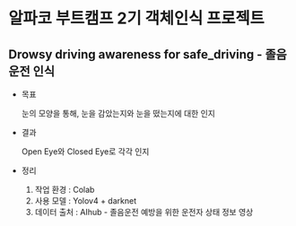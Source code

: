 # 알파코 부트캠프 2기 객체인식 프로젝트
## Drowsy driving awareness for safe_driving - 졸음 운전 인식

- 목표

  눈의 모양을 통해, 눈을 감았는지와 눈을 떴는지에 대한 인지
  
- 결과

  Open Eye와 Closed Eye로 각각 인지


- 정리
  1. 작업 환경 : Colab 
  2. 사용 모델 : Yolov4 + darknet
  3. 데이터 출처 : AIhub - 졸음운전 예방을 위한 운전자 상태 정보 영상
